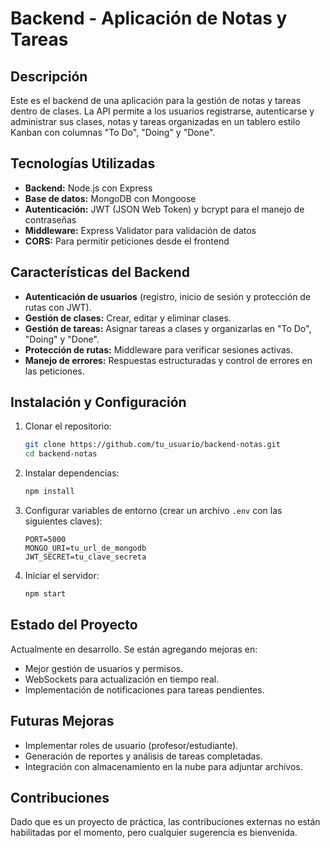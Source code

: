 # Backend - Aplicación de Notas y Tareas

## Descripción

Este es el backend de una aplicación para la gestión de notas y tareas dentro de clases. La API permite a los usuarios registrarse, autenticarse y administrar sus clases, notas y tareas organizadas en un tablero estilo Kanban con columnas "To Do", "Doing" y "Done".

## Tecnologías Utilizadas

- **Backend:** Node.js con Express
- **Base de datos:** MongoDB con Mongoose
- **Autenticación:** JWT (JSON Web Token) y bcrypt para el manejo de contraseñas
- **Middleware:** Express Validator para validación de datos
- **CORS:** Para permitir peticiones desde el frontend

## Características del Backend

- **Autenticación de usuarios** (registro, inicio de sesión y protección de rutas con JWT).
- **Gestión de clases:** Crear, editar y eliminar clases.
- **Gestión de tareas:** Asignar tareas a clases y organizarlas en "To Do", "Doing" y "Done".
- **Protección de rutas:** Middleware para verificar sesiones activas.
- **Manejo de errores:** Respuestas estructuradas y control de errores en las peticiones.

## Instalación y Configuración

1. Clonar el repositorio:
   ```bash
   git clone https://github.com/tu_usuario/backend-notas.git
   cd backend-notas
   ```
2. Instalar dependencias:
   ```bash
   npm install
   ```
3. Configurar variables de entorno (crear un archivo `.env` con las siguientes claves):
   ```env
   PORT=5000
   MONGO_URI=tu_url_de_mongodb
   JWT_SECRET=tu_clave_secreta
   ```
4. Iniciar el servidor:
   ```bash
   npm start
   ```
## Estado del Proyecto

Actualmente en desarrollo. Se están agregando mejoras en:
- Mejor gestión de usuarios y permisos.
- WebSockets para actualización en tiempo real.
- Implementación de notificaciones para tareas pendientes.

## Futuras Mejoras

- Implementar roles de usuario (profesor/estudiante).
- Generación de reportes y análisis de tareas completadas.
- Integración con almacenamiento en la nube para adjuntar archivos.

## Contribuciones

Dado que es un proyecto de práctica, las contribuciones externas no están habilitadas por el momento, pero cualquier sugerencia es bienvenida.

